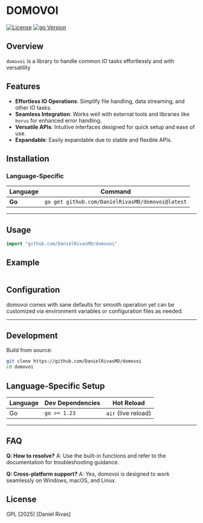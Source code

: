 # DOMOVOI

[![License](https://img.shields.io/badge/license-GPL-blue.svg)](LICENSE)
[![go Version](https://img.shields.io/badge/go-VERSION-green.svg)](LURL)

## Overview
`domovoi` is a library to handle common IO tasks effortlessly and with versatility


## Features
- **Effortless IO Operations**: Simplify file handling, data streaming, and other IO tasks.
- **Seamless Integration**: Works well with external tools and libraries like `horus` for enhanced error handling.
- **Versatile APIs**: Intuitive interfaces designed for quick setup and ease of use.
- **Expandable**: Easily expandable due to stable and flexible APIs.

## Installation

### **Language-Specific**
| Language   | Command                                                                |
|------------|------------------------------------------------------------------------|
| **Go**     | `go get github.com/DanielRivasMD/domovoi@latest`                       |

---

## Usage
```go
import "github.com/DanielRivasMD/domovoi"
```

## Example
```
```

## Configuration

domovoi comes with sane defaults for smooth operation yet can be customized via environment variables or configuration files as needed.

---
## Development

Build from source:
```bash
git clone https://github.com/DanielRivasMD/domovoi
cd domovoi
```

## Language-Specific Setup

| Language | Dev Dependencies | Hot Reload          |
|----------|------------------|---------------------|
| Go       | `go >= 1.23`     | `air` (live reload) |

---
## FAQ
**Q: How to resolve?**
A: Use the built-in functions and refer to the documentation for troubleshooting guidance.

**Q: Cross-platform support?**
A: Yes, domovoi is designed to work seamlessly on Windows, macOS, and Linux.

## License
GPL [2025] [Daniel Rivas]
